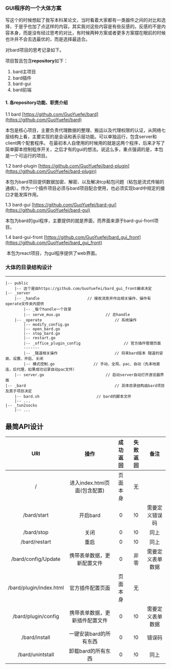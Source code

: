 

### GUI程序的一个大体方案

写这个的时候想起了我写本科某论文，当时看着大家都有一类器件之间的对比和选择，于是乎也加了点这样的内容。其实我对这些内容是有些反感的。反感的不是内容本身，而是没有经过思考的对比，有时候两种方案或者更多方案摆在眼前的时候也许并不会去选最优的，而是选择最适合。

对bard项目的思考记录如下。

项目暂且包含**repository**如下：

 1. bard主项目
 2. bard插件
 3. bard-gui 
 4. bard前端   



#### 1. 各repository功能、职责介绍

1.1 bard [https://github.com/GuoYuefei/bard](https://github.com/GuoYuefei/bard)

​	本包是核心项目，主要负责代理数据的整理、搬运以及代理权限的认证，从网络七层结构上看，主要实现的是会话和表示层功能。可以单独运行，包含server和client两个配套程序。 在最初本人自使用的时候用的就是这两个程序，后来才写了简单脚本控制程序开关，之后才有的gui的想法。说这么多，重点强调的是，本包是一个可运行的项目。

1.2 bard-plugin [https://github.com/GuoYuefei/bard-plugin](https://github.com/GuoYuefei/bard-plugin)

​	本包为bard项目提供数据加密、解密、以及解决tcp粘包问题（粘包是流式传输的通病）。作为一个插件项目必须与bard项目配合使用，也必须实现bard中规定的接口才能发挥作用。

1.3 bard-gui [https://github.com/GuoYuefei/bard-gui](https://github.com/GuoYuefei/bard-gui)

​	本包为bard的gui程序，主要提供的就是界面，而界面来源于bard-gui-front项目。

1.4 bard-gui-front [https://github.com/GuoYuefei/bard_gui_front](https://github.com/GuoYuefei/bard_gui_front)

​	本包为react项目，为gui程序提供了web界面。















### 大体的目录结构设计

---
```
|-- public
    |-- 这个是由https://github.com/GuoYuefei/bard_gui_front编译决定
|-- _server
	|-- _handle						// 接收消息并作出相关操作，操作有operate文件夹内提供
		|-- _每个handle一个目录
		|-- serve_mux.go					// 总handle
	|-- _operate								// 系统操作
		|-- modify_config.go
		|-- open_bard.go
        |-- stop_bard.go
        |-- restart.go
        |-- _office_plugin_config					// 官方插件管理页面
        -------
        |-- _隧道相关操作			  				// 将来bard版本 隧道的安装、设置、开启、关闭
        |-- 模式控制.go					// 手动、全局、pac、自动（先本地直连，后代理，如果成功记录自动pac文件）
    |-- server.go							// 启动server自动打开游览器界面
|-- _bard										// 具体目录结构由bard项目及其子项目决定
    |-- bard.sh							// bard的脚本文件
    |-- ...
|-- _tun2socks
    |-- ...
```

## 最简API设计

|           URI           |              操作              | 成功返回 | 失败返回 |       备注       |
| :---------------------: | :----------------------------: | :------: | :------: | :--------------: |
|            /            |  进入index.html页面(包含配置)  | 页面本身 |    无    |                  |
|       /bard/start       |            开启bard            |    0     |    !0    |  需要定义错误码  |
|       /bard/stop        |              关闭              |    0     |    !0    |       同上       |
|      /bard/restart      |              重启              |    0     |    !0    |       同上       |
|   /bard/config/Update   |   携带表单数据，更新配置文件   |    0     |   非零   | 需要定义表单数据 |
| /bard/plugin/index.html |        官方插件配置页面        | 页面本身 |    无    |                  |
|   /bard/plugin/config   | 携带表单数据，更新插件配置文件 |    0     |    !0    | 需要定义表单数据 |
|      /bard/install      |     一键安装bard的所有东西     |    0     |    !0    |      错误码      |
|    /bard/unintstall     |       卸载bard的所有东西       |    0     |    !0    |       同上       |